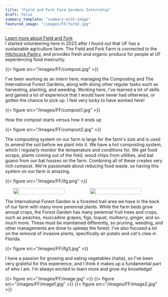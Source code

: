 ```yaml
---
title: "Field and Fork Farm Gardens Internship"
draft: false
summary_template: "summary-with-image"
featured_image: "/images/FF/farm2.jpg" 
---
```



<a href="https://fieldandfork.ufl.edu/" target="_blank">Learn more about Field and Fork</a>
<br>
I started volunteering here in 2023 after I found out that UF has a sustainable agriculture farm. The Field and Fork Farm is connected to the <a href="https://pantry.fieldandfork.ufl.edu/" target="_blank">Hitchcock Pantry</a>, and provides fresh and organic produce for people at UF experiencing food insecurity.

{{< figure src="/images/FF/compost.jpg" >}}

I've been working as an intern here, managing the Composting and The International Forest Gardens, along with doing other regular tasks such as harvesting, planting, and weeding. Working here, I've learned a lot of skills and gained a lot of experience that I would have never had otherwise, or gotten the chance to pick up. I feel very lucky to have worked here!


{{< figure src="/images/FF/compost1.jpg" >}}

How the compost starts versus how it ends up

{{< figure src="/images/FF/compost2.jpg" >}}

The composting system on our farm is large for the farm's size and is used to amend the soil before we plant into it. We have a hot composting system, which I regularly monitor the temperature and conditions for. We get food scraps, plants coming out of the field, wood chips from utilities, and bat guano from our bat houses on the farm. Combining all of these creates very rich compost. We're passionate about reducing food waste, so having this system on our farm is amazing.


{{< figure src="/images/FF/ifg.png" >}}

<div style="display: flex; gap: 10px; justify-content: flex-start; margin-left: 5%;">
  <img src="/images/FF/ifg1.jpg" style="width: 70%;">
  <img src="/images/FF/ifg2.jpg" style="width: 70%;">
</div>

The International Forest Garden is a forested trail area we have in the back of our farm with many more perennial plants. While the farm beds grow annual crops, the Forest Garden has many perennial fruit trees and crops, such as peaches, muscadine grapes, figs, loquat, mulberry, ginger, and so much more. These must be maintained differently, so pruning, weeding, and other managements are done  to upkeep the forest. I've also focused a lot on the removal of invasive plants, specifically air potato and cat's claw in Florida.

{{< figure src="/images/FF/ifg3.jpg" >}}

I have a passion for growing and eating vegetables (haha), so I've been very grateful for this experience, and I think it makes up a fundamental part of who I am. I'm always excited to learn more and grow my knowledge!


{{< figure src="/images/FF/image.jpg" >}}
{{< figure src="/images/FF/image1.jpg" >}}
{{< figure src="/images/FF/image2.jpg" >}}

